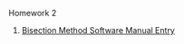 Homework 2

1. [Bisection Method Software Manual Entry](https://github.com/CamWeil/math4610/blob/master/softwaremanual/nmbisect.md)
